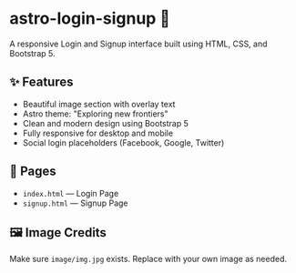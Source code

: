 # astro-login-signup 🌌

A responsive Login and Signup interface built using HTML, CSS, and Bootstrap 5.

## ✨ Features
- Beautiful image section with overlay text
- Astro theme: "Exploring new frontiers"
- Clean and modern design using Bootstrap 5
- Fully responsive for desktop and mobile
- Social login placeholders (Facebook, Google, Twitter)

## 📄 Pages
- `index.html` — Login Page
- `signup.html` — Signup Page

## 🖼 Image Credits
Make sure `image/img.jpg` exists. Replace with your own image as needed.


